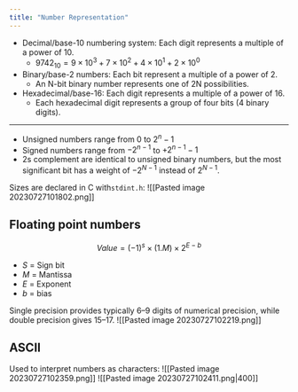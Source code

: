 ```yaml
---
title: "Number Representation"
---
```

- Decimal/base-10 numbering system: Each digit represents a multiple of a power of 10.
	- $9742_{10} = 9\times 10^3 + 7\times 10^2 + 4\times 10^1 + 2\times 10^0$
- Binary/base-2 numbers: Each bit represent a multiple of a power of 2.
	- An N-bit binary number represents one of 2N possibilities.
- Hexadecimal/base-16: Each digit represents a multiple of a power of 16.
	- Each hexadecimal digit represents a group of four bits (4 binary digits).
-----

- Unsigned numbers range from $0$ to $2^n-1$
- Signed numbers range from $-2^{n-1}$ to +$2^{n-1}-1$
- 2s complement are identical to unsigned binary numbers, but the most significant bit has a weight of $-2^{N-1}$ instead of $2^{N-1}$.

Sizes are declared in C with`stdint.h`:
![[Pasted image 20230727101802.png]]

## Floating point numbers
$$Value = (-1)^s \times (1.M) \times 2^{E-b}$$
- $S$ = Sign bit
- $M$ = Mantissa
- $E$ = Exponent
- $b$ = bias

Single precision provides typically 6–9 digits of numerical precision, while double precision gives 15–17.
![[Pasted image 20230727102219.png]]

## ASCII

Used to interpret numbers as characters:
![[Pasted image 20230727102359.png]]
![[Pasted image 20230727102411.png|400]]



